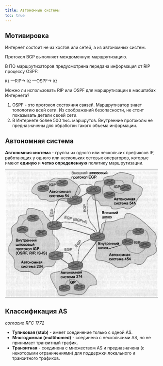 ```yaml
---
title: Автономные системы
toc: true
---
```


## Мотивировка

Интернет состоит не из хостов или сетей, а из автономных систем.

Протокол BGP выполняет междоменную маршрутизацию.

В ПО маршрутизаторов предусмотрена передача информация от RIP процессу OSPF:

 `R1` —RIP→ `R2` —OSPF→ `R3`

Можно ли использовать RIP или OSPF для маршрутизации в масштабах Интернета?

1. OSPF - это протокол состояния связей. Маршрутизатор знает топологию всей сети. Из соображений безопасности, не стоит показывать детали своей сети.
2. В Интернете более 500 тыс. маршрутов. Внутренние протоколы не предназначены для обработки такого объема информации.

## Автономная система

__Автономная система__ - группа из одного или нескольких префиксов IP, работающих у одного или нескольких сетевых операторов, которые имеют __единую__ и __четко определенную__ политику маршрутизации.

![2](img\as.png)

## Классификация AS

*согласно RFC 1772*

* __Тупиковая (stub)__ - имеет соединение только с одной АS.
* __Многодомная (multihomed)__ - соединена с несколькими AS, но не принимает транзитный трафик.
* __Транзитная__ - соединена с множеством AS и предназначена (с некоторыми ограничениями) для поддержки локального и транзитного трафиков.

